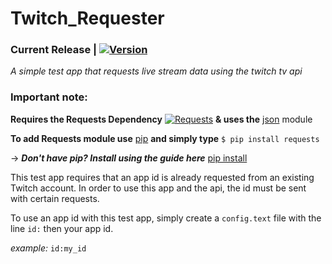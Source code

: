 


# Twitch_Requester
### Current Release | [![Version](https://img.shields.io/badge/Release-v0.1.1-brightgreen.svg)](https://github.com/dMacGit/Twitch_Requester/releases/tag/v0.2.0)

*A simple test app that requests live stream data using the twitch tv api*

### Important note:


**Requires the Requests Dependency** [![Requests](https://img.shields.io/badge/Release-v2.11.1-blue.svg)](https://pypi.python.org/pypi/requests)
**& uses the** [json](https://docs.python.org/2/library/json.html) module

**To add Requests module use** [pip](https://docs.python.org/3/installing/) **and simply type** `$ pip install requests`

-> *__Don't have pip? Install using the guide here__* [pip install](https://packaging.python.org/installing/) 

This test app requires that an app id is already requested from an existing Twitch account.
In order to use this app and the api, the id must be sent with certain requests.

To use an app id with this test app, simply create a `config.text` file with the line `id:` then your app id.

_example:_ `id:my_id`

